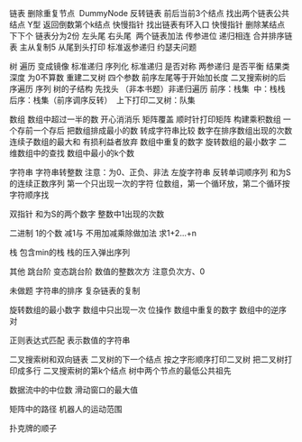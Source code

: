 链表
删除重复节点  DummyNode
反转链表 前后当前3个结点
找出两个链表公共结点 Y型
返回倒数第个k结点 快慢指针
找出链表有环入口 快慢指针
删除某结点 下下个
链表分为2份 左头尾 右头尾 
两个链表加法 传参进位 递归相连
合并排序链表 主从复制5
从尾到头打印 标准返参递归
约瑟夫问题

树
遍历
变成镜像 标准递归
序列化 标准递归
是否对称 两参递归
是否平衡 结果类
深度 为0不算数
重建二叉树 四个参数 前序左尾等于开始加长度
二叉搜索树的后序遍历 序列
树的子结构 先找头
（非本书题）非递归遍历 前序：栈集  中：栈栈  后序：栈集（前序调序反转） 
上下打印二叉树：队集

数组
数组中超过一半的数 开心消消乐
矩阵覆盖
顺时针打印矩阵
构建乘积数组 一个存前一个存后
把数组排成最小的数 转成字符串比较
数字在排序数组出现的次数
连续子数组的最大和 有损利益者放弃
数组中重复的数字
旋转数组的最小数字
二维数组中的查找
数组中最小的k个数


字符串
字符串转整数 注意：为0、正负、非法
左旋字符串
反转单词顺序列
和为S的连续正数序列
第一个只出现一次的字符 位数组，第一个循环放，第二个循环按字符顺序找

双指针
和为S的两个数字
整数中1出现的次数

二进制
1的个数 减1与
不用加减乘除做加法
求1+2...+n


栈
包含min的栈
栈的压入弹出序列

其他
跳台阶
变态跳台阶
数值的整数次方 注意负次方、0


未做题
字符串的排序
复杂链表的复制

旋转数组的最小数字
数组中只出现一次 位操作
数组中重复的数字
数组中的逆序对

正则表达式匹配
表示数值的字符串

二叉搜索树和双向链表
二叉树的下一个结点
按之字形顺序打印二叉树
把二叉树打印成多行
二叉搜索树的第k个结点
树中两个节点的最低公共祖先

数据流中的中位数
滑动窗口的最大值

矩阵中的路径
机器人的运动范围

扑克牌的顺子 
